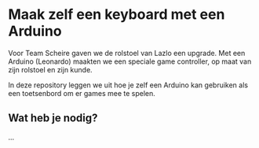 # Maak zelf een keyboard met een Arduino

Voor Team Scheire gaven we de rolstoel van Lazlo een upgrade. Met een Arduino (Leonardo) maakten we een speciale game controller, op maat van zijn rolstoel en zijn kunde.

In deze repository leggen we uit hoe je zelf een Arduino kan gebruiken als een toetsenbord om er games mee te spelen.

## Wat heb je nodig?

...